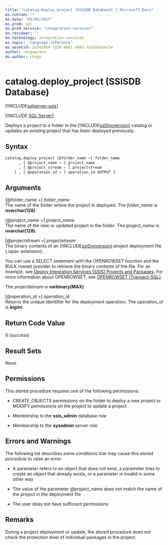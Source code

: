 ```yaml
---
title: "catalog.deploy_project (SSISDB Database) | Microsoft Docs"
ms.custom: ""
ms.date: "03/09/2017"
ms.prod: sql
ms.prod_service: "integration-services"
ms.reviewer: ""
ms.technology: integration-services
ms.topic: "language-reference"
ms.assetid: 2e3439b4-7226-4b61-a993-7a1d161eac7e
author: chugugrace
ms.author: chugu
---
```

# catalog.deploy_project (SSISDB Database)

[!INCLUDE[sqlserver-ssis](../../includes/applies-to-version/sqlserver-ssis.md)]


[!INCLUDE [SQL Server](../../includes/applies-to-version/sqlserver.md)]

  Deploys a project to a folder in the [!INCLUDE[ssISnoversion](../../includes/ssisnoversion-md.md)] catalog or updates an existing project that has been deployed previously.  
  
## Syntax  
  
```sql  
catalog.deploy_project [@folder_name =] folder_name   
      , [ @project_name = ] project_name   
      , [ @project_stream = ] projectstream   
    [ , [ @operation_id = ] operation_id OUTPUT ]   
```  
  
## Arguments  
 [@folder_name =] *folder_name*  
 The name of the folder where the project is deployed. The *folder_name* is **nvarchar(128)**.  
  
 [@project_name =] *project_name*  
 The name of the new or updated project in the folder. The *project_name* is **nvarchar(128)**.  
  
 [@projectstream =] *projectstream*  
 The binary contents of an [!INCLUDE[ssISnoversion](../../includes/ssisnoversion-md.md)] project deployment file (.ispac extension).  
  
 You can use a SELECT statement with the OPENROWSET function and the BULK rowset provider to retrieve the binary contents of the file. For an example, see [Deploy Integration Services (SSIS) Projects and Packages](../../integration-services/packages/deploy-integration-services-ssis-projects-and-packages.md). For more information about OPENROWSET, see [OPENROWSET &#40;Transact-SQL&#41;](../../t-sql/functions/openrowset-transact-sql.md).  
  
 The *projectstream* is **varbinary(MAX)**  
  
 [@operation_id =] *operation_id*  
 Returns the unique identifier for the deployment operation. The *operation_id* is **bigint**.  
  
## Return Code Value  
 0 (success)  
  
## Result Sets  
 None  
  
## Permissions  
 This stored procedure requires one of the following permissions:  
  
-   CREATE_OBJECTS permissions on the folder to deploy a new project or MODIFY permissions on the project to update a project  
  
-   Membership to the **ssis_admin** database role  
  
-   Membership to the **sysadmin** server role  
  
## Errors and Warnings  
 The following list describes some conditions that may cause this stored procedure to raise an error:  
  
-   A parameter refers to an object that does not exist, a parameter tries to create an object that already exists, or a parameter is invalid in some other way  
  
-   The value of the parameter *\@project_name* does not match the name of the project in the deployment file  
  
-   The user does not have sufficient permissions  
  
## Remarks  
 During a project deployment or update, the stored procedure does not check the protection level of individual packages in the project.  
  
  
